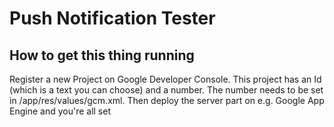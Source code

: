# Push Notification Tester

## How to get this thing running

Register a new Project on Google Developer Console. This project has an Id (which is a text you can choose) and a number. The number needs to be set in /app/res/values/gcm.xml.
Then deploy the server part on e.g. Google App Engine and you're all set
